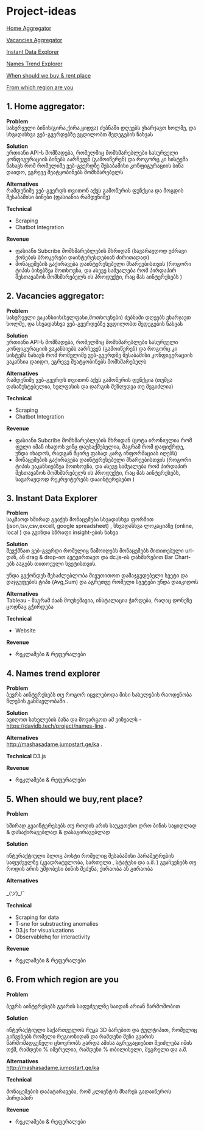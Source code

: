 # Project-ideas

[Home Aggregator](#1-home-aggregator)

[Vacancies Aggregator](#2-vacancies-aggregator)

[Instant Data Explorer](#3-instant-data-explorer)

[Names Trend Explorer](#4-names-trend-explorer)

[When should we buy & rent place](#5-when-should-we-buyrent-place)

[From which region are you](#6-from-which-region-are-you)






## 1. Home aggregator:

**Problem**  
სასურველი ბინის(გირა,ქირა,ყიდვა) ძებნაში დღეებს ვხარჯავთ ხოლმე, და სხვადასხვა ვებ-გვერდებზე ვცდილობთ შედეგების ნახვას

**Solution**   
ერთიანი API-ს მომზადება, რომელშიც მომხმარებლები სასურველი კონფიგურაციის ბინებს აარჩევენ (გამოიწერენ) და როგორც კი სისტემა ნახავს რომ რომელიმე ვებ-გვერდზე შესაბამისი კონფიგურაციის ბინა დაიდო,   ეგრევე შეატყობინებს მომხმარებელს 

**Alternatives**  
რამდენიმე ვებ-გვერდს თვითონ აქვს გამოწერის ფუნქცია და მოგდის შესაბამისი ბინები (ფასიანია რამდენიმე)

**Technical**
* Scraping
* Chatbot Integration

**Revenue**
* ფასიანი Subcribe მომხმარებლების მხრიდან (სავარაუდოდ უძრავი ქონების ბროკერები დაინტერესდებიან ძირითადად)
* მონაცემების გაქირავება დაინტერესებული მხარეებისთვის (როგორი ტიპის  ბინებზეა მოთხოვნა, და ასევე საშუალება რომ პირდაპირ შესთავაზოს მომხმარებელს ის პროდუქტი, რაც მას აინტერესებს )


## 2. Vacancies aggregator:

**Problem**  
სასურველი ვაკანსიის(ხელფასი,მოთხოვნები) ძებნაში დღეებს ვხარჯავთ ხოლმე, და სხვადასხვა ვებ-გვერდებზე ვცდილობთ შედეგების ნახვას

**Solution**   
ერთიანი API-ს მომზადება, რომელშიც მომხმარებლები სასურველი კონფიგურაციის ვაკანსიებს აარჩევენ (გამოიწერენ) და როგორც კი სისტემა ნახავს რომ რომელიმე ვებ-გვერდზე შესაბამისი კონფიგურაციის ვაკანსია დაიდო, ეგრევე შეატყობინებს მომხმარებელს 

**Alternatives**  
რამდენიმე ვებ-გვერდს თვითონ აქვს გამოწერის ფუნქცია  (თუმცა დასაზუსტებელია, ხელფასის და დარგის შეზღუდვა თუ შეგიძლია)

**Technical**
* Scraping
* Chatbot Integration

**Revenue**
* ფასიანი Subcribe მომხმარებლების მხრიდან (ცოტა ირონიულია რომ ფული იმან იხადოს ვინც დაუსაქმებელია, მაგრამ რომ დაფიქრდე, უნდა იხადოს, რადგან მცირე ფასად კარგ ინფორმაციას იღებს)
* მონაცემების გაქირავება დაინტერესებული მხარეებისთვის (როგორი ტიპის  ვაკანსიებზეა მოთხოვნა, და ასევე საშუალება რომ პირდაპირ შესთავაზოს მომხმარებელს ის პროდუქტი, რაც მას აინტერესებს, სავარაუდოდ რეკრუიტერებს დააინტერესებთ )

## 3. Instant Data Explorer

**Problem**  
საკმაოდ ხშირად გვაქვს მონაცემები სხვადასხვა ფორმით (json,tsv,csv,excell, google spreadsheet) , სხვადასხვა ლოკაციაზე (online, local ) და გვინდა სწრაფი insight-ების ნახვა

**Solution**  
შევქმნათ ვებ-გვერდი რომელიც წამოიღებს მონაცემებს მითითებული url-დან, ან drag & drop-ით ავტვირთავთ და dc.js-ის დახმარებით Bar Chart-ებს ააგებს თითოეული სვეტისთვის. 

უნდა გვქონდეს შესაძლებლობა მივუთითოთ დამაჯგუდებელი სვეტი და დაჯგუფების ტიპი (Avg,Sum) და აგრეთვე რომელი სვეტები უნდა დაიკიდოს 

**Alternatives**  
Tableau -  მაგრამ ძაან მოუხეშავია, ინსტალაცია ჭირდება, რაღაც დონეზე ცოდნაც გჭირდება

**Technical**
* Website

**Revenue**
* რეკლამები & რეფერალები


## 4. Names trend explorer

**Problem**   
ბევრს აინტერესებს თუ როგორ იცვლებოდა მისი სახელების რაოდენობა წლების განმავლობაში .   


**Solution**  
ავიღოთ სახელების ბაზა და მოვარგოთ ამ ვიზუალს - https://davidb.tech/project/names-line .  


**Alternatives**      
http://mashasadame.jumpstart.ge/ka . 

**Technical**
D3.js 

**Revenue**
* რეკლამები & რეფერალები


## 5. When should we buy,rent place?
**Problem**

ხშირად გვაინტერესებს თუ როდის არის საუკეთესო დრო ბინის საყიდლად & დასაქირავებლად & დასაგირავებლად

**Solution**

ინტერაქტიული ბლოგ პოსტი რომელიც შესაბამისი პარამეტრების საფუძველზე (კვადრატულობა, სართული , სტატუსი და ა.შ. ) გვაჩვენებს თუ როდის არის უმჯობესი ბინის შეძენა, ქირაობა ან გირაობა

**Alternatives**

\_(ツ)_/¯

**Technical**
* Scraping for data
* T-sne for substracting anomalies
* D3.js for visualuzations
* Observablehq for interactivity

**Revenue**
* რეკლამები & რეფერალები 


## 6. From which region are you
**Problem**

ბევრს აინტერესებს გვარის საფუძველზე საიდან არიან წარმოშობით

**Solution**

ინტერაქტიული საქართველოს რუკა 3D ბარებით და ტულტიპით, რომელიც გიჩვენებს რომელი რეგიონიდან და რამდენი შენი გვარის წარმომადგენელი ცხოვრობს
გარდა ამისა აგრეგაციებით შეიძლება იმის თქმ, რამდენი % იმერელია, რამდენი % თბილისელი, მეგრელი და ა.შ.


**Alternatives**      
http://mashasadame.jumpstart.ge/ka 

**Technical**

მონაცემების დაპატარავება, რომ კლიენტის მხარეს გადაიწეროს პირდაპირ

**Revenue**
* რეკლამები & რეფერალები


